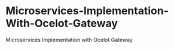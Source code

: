 # Microservices-Implementation-With-Ocelot-Gateway
Microservices Implementation with Ocelot Gateway
